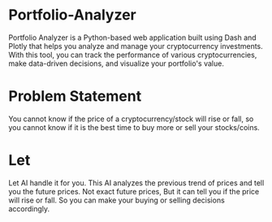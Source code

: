 # Portfolio-Analyzer
Portfolio Analyzer is a Python-based web application built using Dash and Plotly that helps you analyze and manage your cryptocurrency investments. With this tool, you can track the performance of various cryptocurrencies, make data-driven decisions, and visualize your portfolio's value.

# Problem Statement
You cannot know if the price of a cryptocurrency/stock will rise or fall, so you cannot know if it is the best time to buy more or sell your stocks/coins.

# Let 
Let AI handle it for you. This AI analyzes the previous trend of prices and tell you the future prices. Not exact future prices, But it can tell you if  the price will rise or fall. So you can make your buying or selling decisions accordingly.

